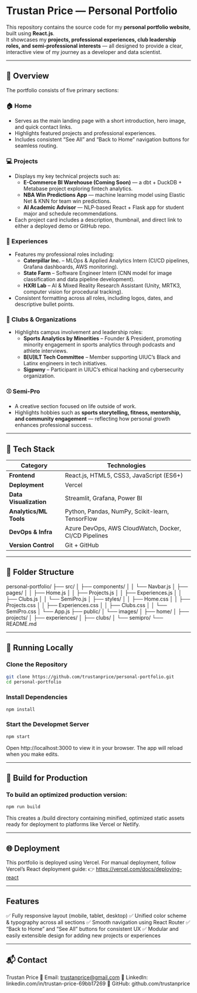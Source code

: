 # Trustan Price — Personal Portfolio

This repository contains the source code for my **personal portfolio website**, built using **React.js**.  
It showcases my **projects, professional experiences, club leadership roles, and semi-professional interests** — all designed to provide a clear, interactive view of my journey as a developer and data scientist.

---

## 🧠 Overview

The portfolio consists of five primary sections:

### 🏠 Home
- Serves as the main landing page with a short introduction, hero image, and quick contact links.  
- Highlights featured projects and professional experiences.  
- Includes consistent “See All” and “Back to Home” navigation buttons for seamless routing.

### 💻 Projects
- Displays my key technical projects such as:
  - **E-Commerce BI Warehouse (Coming Soon)** — a dbt + DuckDB + Metabase project exploring fintech analytics.  
  - **NBA Win Predictions App** — machine learning model using Elastic Net & KNN for team win predictions.  
  - **AI Academic Advisor** — NLP-based React + Flask app for student major and schedule recommendations.
- Each project card includes a description, thumbnail, and direct link to either a deployed demo or GitHub repo.

### 🧰 Experiences
- Features my professional roles including:
  - **Caterpillar Inc.** – MLOps & Applied Analytics Intern (CI/CD pipelines, Grafana dashboards, AWS monitoring).  
  - **State Farm** – Software Engineer Intern (CNN model for image classification and data pipeline development).  
  - **HXRI Lab** – AI & Mixed Reality Research Assistant (Unity, MRTK3, computer vision for procedural tracking).
- Consistent formatting across all roles, including logos, dates, and descriptive bullet points.

### 🏫 Clubs & Organizations
- Highlights campus involvement and leadership roles:
  - **Sports Analytics by Minorities** – Founder & President, promoting minority engagement in sports analytics through podcasts and athlete interviews.  
  - **B[U]ILT Tech Committee** – Member supporting UIUC’s Black and Latinx engineers in tech initiatives.  
  - **Sigpwny** – Participant in UIUC’s ethical hacking and cybersecurity organization.

### ⚾ Semi-Pro
- A creative section focused on life outside of work.  
- Highlights hobbies such as **sports storytelling, fitness, mentorship, and community engagement** — reflecting how personal growth enhances professional success.

---

## 🧩 Tech Stack

| Category | Technologies |
|-----------|---------------|
| **Frontend** | React.js, HTML5, CSS3, JavaScript (ES6+) |
| **Deployment** | Vercel |
| **Data Visualization** | Streamlit, Grafana, Power BI |
| **Analytics/ML Tools** | Python, Pandas, NumPy, Scikit-learn, TensorFlow |
| **DevOps & Infra** | Azure DevOps, AWS CloudWatch, Docker, CI/CD Pipelines |
| **Version Control** | Git + GitHub |

---

## 📁 Folder Structure

personal-portfolio/
├── src/
│ ├── components/
│ │ └── Navbar.js
│ ├── pages/
│ │ ├── Home.js
│ │ ├── Projects.js
│ │ ├── Experiences.js
│ │ ├── Clubs.js
│ │ └── SemiPro.js
│ ├── styles/
│ │ ├── Home.css
│ │ ├── Projects.css
│ │ ├── Experiences.css
│ │ ├── Clubs.css
│ │ └── SemiPro.css
│ └── App.js
├── public/
│ └── images/
│ ├── home/
│ ├── projects/
│ ├── experiences/
│ ├── clubs/
│ └── semipro/
└── README.md


---

## 🚀 Running Locally

### Clone the Repository
```bash
git clone https://github.com/trustanprice/personal-portfolio.git
cd personal-portfolio
```

### Install Dependencies
```bash
npm install
```

### Start the Developmet Server
```bash
npm start
```
Open http://localhost:3000
 to view it in your browser.
The app will reload when you make edits.

---

## 🧱 Build for Production

### To build an optimized production version:
```bash
npm run build
```
This creates a /build directory containing minified, optimized static assets ready for deployment to platforms like Vercel or Netlify.

---

## 🌐 Deployment

This portfolio is deployed using Vercel.
For manual deployment, follow Vercel’s React deployment guide:
👉 https://vercel.com/docs/deploying-react

---

## Features

✅ Fully responsive layout (mobile, tablet, desktop)
✅ Unified color scheme & typography across all sections
✅ Smooth navigation using React Router
✅ “Back to Home” and “See All” buttons for consistent UX
✅ Modular and easily extensible design for adding new projects or experiences

---

## 📬 Contact

Trustan Price
📧 Email: trustanprice@gmail.com
💼 LinkedIn: linkedin.com/in/trustan-price-69bb17269
🐙 GitHub: github.com/trustanprice
